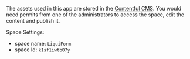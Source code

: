The assets used in this app are stored in the [Contentful CMS](https://www.contentful.com/).
You would need permits from one of the administrators to access the space, edit the content and publish it.

Space Settings: 
 - space name: `LiquiForm`
 - space Id: `k1sf1iwtb07y`
